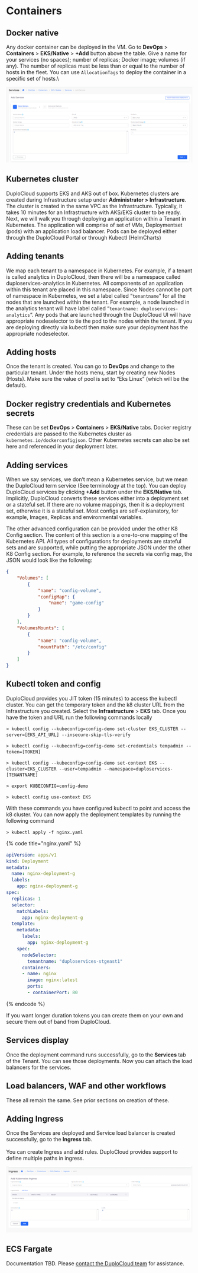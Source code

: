 # Containers

## Docker native <a href="#0-toc-title" id="0-toc-title"></a>

Any docker container can be deployed in the VM. Go to **DevOps** > **Containers** > **EKS/Native** > **+Add** button above the table. Give a name for your services (no spaces); number of replicas; Docker image; volumes (if any). The number of replicas must be less than or equal to the number of hosts in the fleet. You can use `AllocationTags` to deploy the container in a specific set of hosts.\


![](<../../../.gitbook/assets/image (13) (3).png>)

## Kubernetes cluster <a href="#1-toc-title" id="1-toc-title"></a>

DuploCloud supports EKS and AKS out of box. Kubernetes clusters are created during Infrastructure setup under **Administrator > Infrastructure**. The cluster is created in the same VPC as the Infrastructure. Typically, it takes 10 minutes for an Infrastructure with AKS/EKS cluster to be ready. Next, we will walk you through deploying an application within a Tenant in Kubernetes. The application will comprise of set of VMs, Deploymentset (pods) with an application load balancer. Pods can be deployed either through the DuploCloud Portal or through Kubectl (HelmCharts)

## Adding tenants <a href="#2-toc-title" id="2-toc-title"></a>

We map each tenant to a namespace in Kubernetes. For example, if a tenant is called analytics in DuploCloud, then there will be a namespace called duploservices-analytics in Kubernetes. All components of an application within this tenant are placed in this namespace. Since Nodes cannot be part of namespace in Kubernetes, we set a label called “`tenantname`” for all the nodes that are launched within the tenant. For example, a node launched in the analytics tenant will have label called “`tenantname: duploservices-analytics`“. Any pods that are launched through the DuploCloud UI will have appropriate nodeselector to tie the pod to the nodes within the tenant. If you are deploying directly via kubectl then make sure your deployment has the appropriate nodeselector.

## Adding hosts <a href="#3-toc-title" id="3-toc-title"></a>

Once the tenant is created. You can go to **DevOps** and change to the particular tenant. Under the hosts menu, start by creating new Nodes (Hosts). Make sure the value of pool is set to “Eks Linux” (which will be the default).

## Docker registry credentials and Kubernetes secrets <a href="#4-toc-title" id="4-toc-title"></a>

These can be set **DevOps** > **Containers** > **EKS/Native** tabs. Docker registry credentials are passed to the Kubernetes cluster as `kubernetes.io/dockerconfigjson`. Other Kubernetes secrets can also be set here and referenced in your deployment later.

## Adding services <a href="#5-toc-title" id="5-toc-title"></a>

When we say services, we don’t mean a Kubernetes service, but we mean the DuploCloud term service (See terminology at the top). You can deploy DuploCloud services by clicking **+Add** button under the **EKS/Native** tab. Implicitly, DuploCloud converts these services either into a deployment set or a stateful set. If there are no volume mappings, then it is a deployment set, otherwise it is a stateful set. Most configs are self-explanatory, for example, Images, Replicas and environmental variables.

The other advanced configuration can be provided under the other K8 Config section. The content of this section is a one-to-one mapping of the Kubernetes API. All types of configurations for deployments are stateful sets and are supported, while putting the appropriate JSON under the other K8 Config section. For example, to reference the secrets via config map, the JSON would look like the following:

```json
{
	"Volumes": [
		{
			"name": "config-volume",
			"configMap": {
				"name": "game-config"
			}
		}
	],
	"VolumesMounts": [
		{
			"name": "config-volume",
			"mountPath": "/etc/config"
		}
	]
}
```

## Kubectl token and config <a href="#6-toc-title" id="6-toc-title"></a>

DuploCloud provides you JIT token (15 minutes) to access the kubectl cluster. You can get the temporary token and the k8 cluster URL from the Infrastructure you created. Select the **Infrastructure** > **EKS** tab. Once you have the token and URL run the following commands locally

```shell
> kubectl config --kubeconfig=config-demo set-cluster EKS_CLUSTER --server=[EKS_API_URL] --insecure-skip-tls-verify
```

```shell
> kubectl config --kubeconfig=config-demo set-credentials tempadmin --token=[TOKEN]
```

```shell
> kubectl config --kubeconfig=config-demo set-context EKS --cluster=EKS_CLUSTER --user=tempadmin --namespace=duploservices-[TENANTNAME]
```

```shell
> export KUBECONFIG=config-demo
```

```shell
> kubectl config use-context EKS
```

With these commands you have configured kubectl to point and access the k8 cluster. You can now apply the deployment templates by running the following command

```shell
> kubectl apply -f nginx.yaml
```

{% code title="nginx.yaml" %}
```yaml
apiVersion: apps/v1
kind: Deployment
metadata:
  name: nginx-deployment-g
  labels:
    app: nginx-deployment-g
spec:
  replicas: 1
  selector:
    matchLabels:
      app: nginx-deployment-g
  template:
    metadata:
      labels:
        app: nginx-deployment-g
    spec:
      nodeSelector:
        tenantname: "duploservices-stgeast1"
      containers:
      - name: nginx
        image: nginx:latest
        ports:
        - containerPort: 80
```
{% endcode %}

If you want longer duration tokens you can create them on your own and secure them out of band from DuploCloud.

## Services display <a href="#7-toc-title" id="7-toc-title"></a>

Once the deployment command runs successfully, go to the **Services** tab of the Tenant. You can see those deployments. Now you can attach the load balancers for the services.



## Load balancers, WAF and other workflows <a href="#8-toc-title" id="8-toc-title"></a>

These all remain the same. See prior sections on creation of these.

## Adding Ingress <a href="#7-toc-title" id="7-toc-title"></a>

Once the Services are deployed and Service load balancer is created successfully, go to the **Ingress** tab.\
\
You can create Ingress and add rules. DuploCloud provides support to define multiple paths in ingress.

![](<../../../.gitbook/assets/image (14) (1).png>)

## ECS Fargate <a href="#9-toc-title" id="9-toc-title"></a>

Documentation TBD. Please [contact the DuploCloud team](https://duplocloud.com/company/contact-us/) for assistance.
